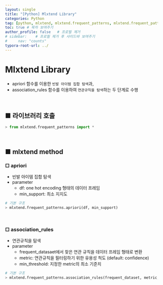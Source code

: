 ```yaml
---
layout: single
title: "[Python] Mlxtend Library"
categories: Python
tag: [python, mlxtend, mlxtend.frequent_patterns, mlxtend.frequent_patterns.apriori, mlxtend.frequent_patterns.association_rules, association-rule,association-rule-analysis]
toc: true # 목차 보여주기
author_profile: false   # 프로필 제거
# sidebar:    # 프로필 제거 후 사이드바 보여주기
#     nav: "counts"
typora-root-url: ../
---
```


# Mlxtend Library
- apriori 함수를 이용한 `빈발 아이템 집합 탐색`과,
- association_rules 함수를 이용하여 `연관규칙을 탐색`하는 두 단계로 수행

<br>

## ■ 라이브러리 호출

```py
> from mlxtend.frequent_patterns import *
```

<br>

## ■ mlxtend method

### □ apriori
- 빈발 아이템 집합 탐색
- parameter
  - df: one hot encoding 형태의 데이터 프레임
  - min_support: 최소 지지도

```py
# 기본 구조
> mlxtend.frequent_patterns.apriori(df, min_support)
```

<br>

### □ association_rules
- 연관규칙을 탐색
- parameter
  - frequent_datasaet에서 찾은 연관 규칙을 데이터 프레임 형태로 변환
  - metric: 연관규칙을 필터링하기 위한 유용성 척도 (default: confidence)
  - min_threshold: 지정한 metric의 최소 기준치

```py
# 기본 구조
> mlxtend.frequent_patterns.association_rules(frequent_dataset, metric, min_threshold)
```